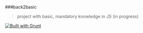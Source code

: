 ###back2basic

> project with basic, mandatory knowledge in JS (in progress)

[![Built with Grunt](https://cdn.gruntjs.com/builtwith.png)](http://gruntjs.com/)
